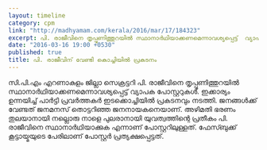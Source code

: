 ```yaml
---
layout: timeline
category: cpm
link: "http://madhyamam.com/kerala/2016/mar/17/184323"
excerpt: പി. രാജീവിനെ തൃപ്പൂണിത്തുറയില്‍ സ്ഥാനാര്‍ഥിയാക്കണമെന്നാവശ്യപ്പെട്ട്  വ്യാപക പോസ്റ്ററുകൾ
date: "2016-03-16 19:00 +0530"
published: true
title: പി. രാജീവിന് വേണ്ടി കൊച്ചിയിൽ പ്രകടനം
---
```



സി.പി.എം എറണാകുളം ജില്ലാ സെക്രട്ടറി പി. രാജീവിനെ തൃപ്പൂണിത്തുറയില്‍ സ്ഥാനാര്‍ഥിയാക്കണമെന്നാവശ്യപ്പെട്ട്  വ്യാപക പോസ്റ്ററുകൾ. ഇക്കാര്യം ഉന്നയിച്ച് പാർട്ടി പ്രവർത്തകർ ഇടക്കൊച്ചിയിൽ പ്രകടനവും നടത്തി. ജനങ്ങള്‍ക്ക് വേണ്ടത് ജനമനസ് തൊട്ടറിഞ്ഞ ജനനായകനെയാണ്. അഴിമതി ഭരണം തുലയാനായി നല്ലൊരു നാളെ പുലരാനായി യുവത്വത്തിന്റെ പ്രതീകം പി. രാജീവിനെ സ്ഥാനാര്‍ഥിയാക്കുക എന്നാണ് പോസ്റ്ററിലുള്ളത്. ഫേസ്ബുക്ക് കൂട്ടായ്മയുടെ പേരിലാണ് പോസ്റ്റര്‍ പ്രത്യക്ഷപ്പെട്ടത്.

